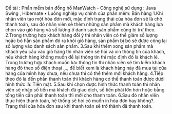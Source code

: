 Đề tài : Phần mềm bán đồng hồ ManWatch - Công nghệ sử dụng : Java Swing , Hibernate
• Luồng nghiệp vụ chính của phần mềm: Bán hàng 
  1.Khi nhân viên tạo một hóa đơn mới, mặc định trạng thái của hóa đơn sẽ là chờ thanh toán, sau đó nhân viên sẽ thêm những sản phẩm mà khách hàng lựa chọn vào giỏ hàng và số lượng ở danh sách sản phẩm cũng bị trừ theo.
  2.Trong trường hợp khách hàng đổi ý thì nhân viên có thể giảm số lượng hoặc bỏ hẳn sản phẩm đó ra khỏi giỏ hàng, sản phẩm bị bỏ sẽ được công lại số lượng vào danh sách sản phẩm. 
  3.Sau khi thêm xong sản phẩm mà khách yêu cầu vào giỏ hàng thì nhân viên sẽ hỏi và xin thông tin của khách, nếu khách hàng không muốn để lại thông tin thì mặc định đó là khách lẻ. Trong trường hợp khách muốn lưu thông tin thì nhân viên sẽ tìm kiếm khách hàng đó theo số điện thoại …, để biết xem là khách hàng này đã mua tại cửa hàng của mình hay chưa, nếu chưa thì có thể thêm mới khách hàng.
  4.Tiếp theo đó là đến phần thanh toán thì khách hàng có thể thanh toán được dưới hình thức là: Tiền mặt.
  5.Sau khi chọn được hình thức thanh toán thì nhân viên sẽ nhập số tiền mà khách đã giao dịch, số tiền phải lớn hơn hoặc bằng tổng tiền cần phải thanh toán thì mới cho thanh toán.
  6.Sau đó nhân viên thực hiện thanh toán, hệ thống sẽ hỏi có muốn in hóa đơn hay không?. Trạng thái của hóa đơn sau khi thanh toán sẽ trở thành đã thanh toán.

